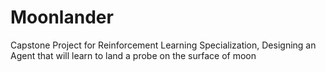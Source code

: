 # Moonlander
Capstone Project for Reinforcement Learning Specialization, Designing an Agent that will learn to land a probe on the surface of moon
